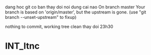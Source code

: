 dang hoc git co ban
thay doi noi dung cai nao
On branch master
Your branch is based on 'origin/master', but the upstream is gone.
  (use "git branch --unset-upstream" to fixup)

nothing to commit, working tree clean
thay doi 23h30
# INT_ltnc
